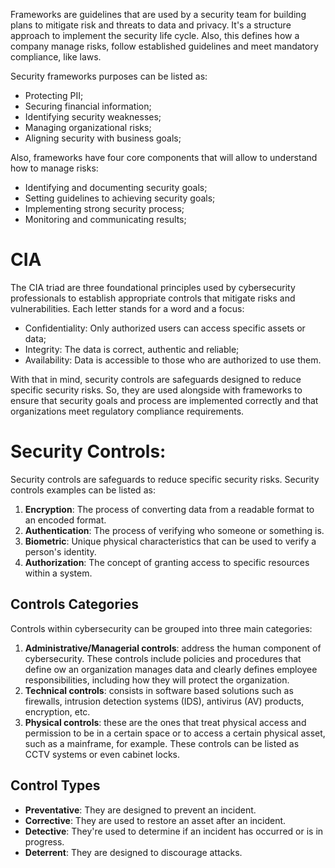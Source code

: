 Frameworks are guidelines that are used by a security team for building plans to mitigate risk and threats to data and privacy. It's a structure approach to implement the security life cycle. Also, this defines how a company manage risks, follow established guidelines and meet mandatory compliance, like laws.

Security frameworks purposes can be listed as:

* Protecting PII;
* Securing financial information;
* Identifying security weaknesses;
* Managing organizational risks;
* Aligning security with business goals;

Also, frameworks have four core components that will allow to understand how to manage risks:

* Identifying and documenting security goals;
* Setting guidelines to achieving security goals;
* Implementing strong security process;
* Monitoring and communicating results;

# CIA

The CIA triad are three foundational principles used by cybersecurity professionals to establish appropriate controls that mitigate risks and vulnerabilities. Each letter stands for a word and a focus:

 * Confidentiality: Only authorized users can access specific assets or data;
 * Integrity: The data is correct, authentic and reliable;
 * Availability: Data is accessible to those who are authorized to use them.

With that in mind, security controls are safeguards designed to reduce specific security risks. So, they are used alongside with frameworks to ensure that security goals and process are implemented correctly and that organizations meet regulatory compliance requirements.

# Security Controls:

Security controls are safeguards to reduce specific security risks. Security controls examples can be listed as:

1. **Encryption**: The process of converting data from a readable format to an encoded format.
2. **Authentication**: The process of verifying who someone or something is.
3. **Biometric**: Unique physical characteristics that can be used to verify a person's identity.
4. **Authorization**: The concept of granting access to specific resources within a system.

## Controls Categories

Controls within cybersecurity can be grouped into three main categories:

1. **Administrative/Managerial controls**: address the human component of cybersecurity. These controls include policies and procedures that define ow an organization manages data and clearly defines employee responsibilities, including how they will protect the organization.
2. **Technical controls**: consists in software based solutions such as firewalls, intrusion detection systems (IDS), antivirus (AV) products, encryption, etc.
3. **Physical controls**: these are the ones that treat physical access and permission to be in a certain space or to access a certain physical asset, such as a mainframe, for example. These controls can be listed as CCTV systems or even cabinet locks.

## Control Types

* **Preventative**: They are designed to prevent an incident.
* **Corrective**: They are used to restore an asset after an incident.
* **Detective**: They're used to determine if an incident has occurred or is in progress.
* **Deterrent**: They are designed to discourage attacks.